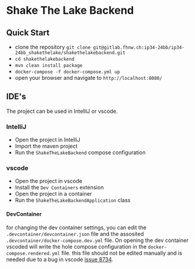 # Shake The Lake Backend

## Quick Start

 * clone the repository `git clone git@gitlab.fhnw.ch:ip34-24bb/ip34-24bb_shakethelake/shakethelakebackend.git`
 * `cd shakethelakebackend`
 * `mvn clean install package`
 * `docker-compose -f docker-compose.yml up`
 * open your browser and navigate to `http://localhost:8080/`

## IDE's
The project can be used in IntelliJ or vscode.

### IntelliJ
 * Open the project in IntelliJ
 * Import the maven project
 * Run the `ShakeTheLakeBackend` compose configuration

### vscode
  * Open the project in vscode
  * Install the `Dev Containers` extension
  * Open the project in a container
  * Run the `ShakeTheLakeBackendApplication` class

#### DevContainer

for changing the dev container settings, you can edit the `.devcontainer/devcontainer.json` file and the assosited `.devcontainer/docker-compose.dev.yml` file. On opening the dev container vscoded will write the hole compose configuration in the `docker-compose.rendered.yml` file. this file should not be edited manually and is needed due to a bug in vscode [issue 8734](https://github.com/microsoft/vscode-remote-release/issues/8734).
